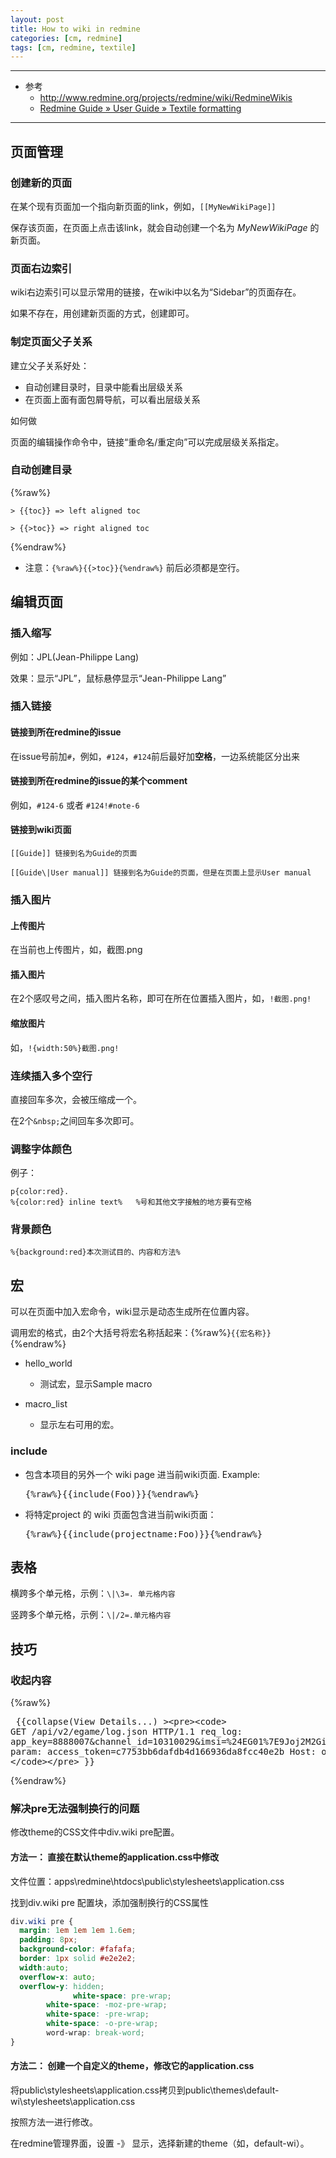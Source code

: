 ```yaml
---
layout: post
title: How to wiki in redmine
categories: [cm, redmine]
tags: [cm, redmine, textile]
---
```


---

* 参考
  * <http://www.redmine.org/projects/redmine/wiki/RedmineWikis>
  * [Redmine Guide » User Guide » Textile formatting](https://redmine.org/projects/redmine/wiki/RedmineTextFormattingTextile)

---

## 页面管理
 
### 创建新的页面
 
在某个现有页面加一个指向新页面的link，例如，`[[MyNewWikiPage]]`

保存该页面，在页面上点击该link，就会自动创建一个名为 *MyNewWikiPage* 的新页面。


### 页面右边索引

wiki右边索引可以显示常用的链接，在wiki中以名为“Sidebar”的页面存在。

如果不存在，用创建新页面的方式，创建即可。


### 制定页面父子关系

建立父子关系好处：

* 自动创建目录时，目录中能看出层级关系
* 在页面上面有面包屑导航，可以看出层级关系
 
如何做

页面的编辑操作命令中，链接“重命名/重定向”可以完成层级关系指定。



### 自动创建目录

{%raw%}
~~~
> {{toc}} => left aligned toc

> {{>toc}} => right aligned toc
~~~
{%endraw%}

* 注意：`{%raw%}{{>toc}}{%endraw%}` 前后必须都是空行。



## 编辑页面

### 插入缩写

例如：JPL(Jean-Philippe Lang)

效果：显示“JPL”，鼠标悬停显示“Jean-Philippe Lang”

### 插入链接

#### 链接到所在redmine的issue

在issue号前加`#`，例如，`#124`，`#124`前后最好加**空格**，一边系统能区分出来


#### 链接到所在redmine的issue的某个comment

例如，`#124-6` 或者 `#124!#note-6`


#### 链接到wiki页面

~~~
[[Guide]] 链接到名为Guide的页面

[[Guide\|User manual]] 链接到名为Guide的页面，但是在页面上显示User manual
~~~



### 插入图片

#### 上传图片

在当前也上传图片，如，截图.png


#### 插入图片

在2个感叹号之间，插入图片名称，即可在所在位置插入图片，如，`!截图.png!`


#### 缩放图片

如，`!{width:50%}截图.png!`


### 连续插入多个空行

直接回车多次，会被压缩成一个。

在2个`&nbsp;`之间回车多次即可。



### 调整字体颜色

例子：

```
p{color:red}.
%{color:red} inline text%   %号和其他文字接触的地方要有空格
```

### 背景颜色

~~~
%{background:red}本次测试目的、内容和方法%
~~~



## 宏
 
可以在页面中加入宏命令，wiki显示是动态生成所在位置内容。

调用宏的格式，由2个大括号将宏名称括起来：{%raw%}`{{宏名称}}`{%endraw%}
* hello_world
  * 测试宏，显示Sample macro
 
* macro_list
  * 显示左右可用的宏。


### include

* 包含本项目的另外一个 wiki page 进当前wiki页面. Example:
  
  <pre>
  {%raw%}{{include(Foo)}}{%endraw%}
  </pre>
  
* 将特定project 的 wiki 页面包含进当前wiki页面：
  <pre>
  {%raw%}{{include(projectname:Foo)}}{%endraw%}
  </pre>

## 表格
 
横跨多个单元格，示例：`\|\3=. 单元格内容`

竖跨多个单元格，示例：`\|/2=.单元格内容`



## 技巧
 
### 收起内容

{%raw%}<pre>
{{collapse(View Details...)
&gt;&lt;pre&gt;&lt;code&gt;
GET /api/v2/egame/log.json HTTP/1.1
req_log: app_key=8888007&channel_id=10310029&imsi=%24EG01%7E9Joj2M2GiTr9arr2TeJ6VQ%3D%3D&msisdn=&user_id=&version=704&network=wifi&meid=A1000032DF0224&model=unknown&terminal_id=363&screen_px=540*960&api_level=16&brand=unknown&prev_page=MP&curr_page=CH-702&duration=36073&event_key=&event_value=&
param: access_token=c7753bb6dafdb4d166936da8fcc40e2b
Host: open.play.cn
&lt;/code&gt;&lt;/pre&gt;
}}
</pre>{%endraw%}


### 解决pre无法强制换行的问题

修改theme的CSS文件中div.wiki pre配置。


#### 方法一： 直接在默认theme的application.css中修改

文件位置：apps\redmine\htdocs\public\stylesheets\application.css

找到div.wiki pre 配置块，添加强制换行的CSS属性

~~~ css
div.wiki pre {
  margin: 1em 1em 1em 1.6em;
  padding: 8px;
  background-color: #fafafa;
  border: 1px solid #e2e2e2;
  width:auto;
  overflow-x: auto;
  overflow-y: hidden;
              white-space: pre-wrap;
        white-space: -moz-pre-wrap;
        white-space: -pre-wrap;
        white-space: -o-pre-wrap;
        word-wrap: break-word;
}
~~~

#### 方法二： 创建一个自定义的theme，修改它的application.css

将public\stylesheets\application.css拷贝到public\themes\default-wi\stylesheets\application.css

按照方法一进行修改。

在redmine管理界面，设置 -》 显示，选择新建的theme（如，default-wi）。


 
 

 
 
